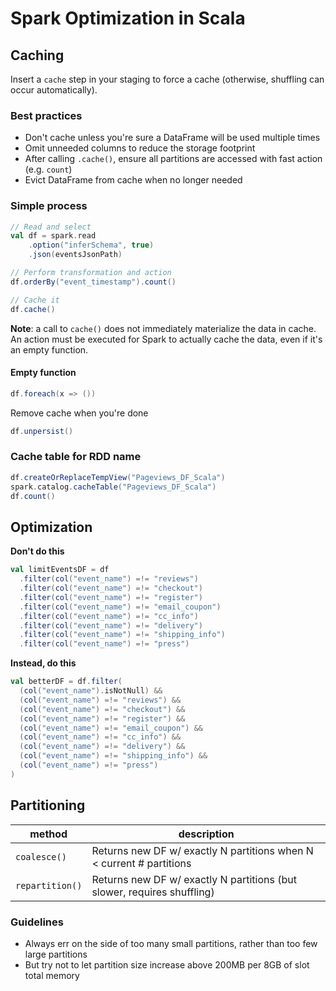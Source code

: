 # Spark Optimization in Scala

## Caching
Insert a `cache` step in your staging to force a cache (otherwise, shuffling can occur 
automatically).

### Best practices
* Don't cache unless you're sure a DataFrame will be used multiple times 
* Omit unneeded columns to reduce the storage footprint
* After calling `.cache()`, ensure all partitions are accessed with fast action (e.g. `count`)
* Evict DataFrame from cache when no longer needed

### Simple process
```scala
// Read and select
val df = spark.read
	.option("inferSchema", true)
	.json(eventsJsonPath)

// Perform transformation and action
df.orderBy("event_timestamp").count()

// Cache it
df.cache()
```

**Note**: a call to `cache()` does not immediately materialize the data in cache. An action must
be executed for Spark to actually cache the data, even if it's an empty function.

#### Empty function
```scala
df.foreach(x => ())
```

Remove cache when you're done
```scala
df.unpersist()
```

### Cache table for RDD name
```scala
df.createOrReplaceTempView("Pageviews_DF_Scala")
spark.catalog.cacheTable("Pageviews_DF_Scala")
df.count()
```

## Optimization
**Don't do this**
```scala
val limitEventsDF = df
  .filter(col("event_name") =!= "reviews")
  .filter(col("event_name") =!= "checkout")
  .filter(col("event_name") =!= "register")
  .filter(col("event_name") =!= "email_coupon")
  .filter(col("event_name") =!= "cc_info")
  .filter(col("event_name") =!= "delivery")
  .filter(col("event_name") =!= "shipping_info")
  .filter(col("event_name") =!= "press")
```

**Instead, do this**
```scala
val betterDF = df.filter( 
  (col("event_name").isNotNull) &&
  (col("event_name") =!= "reviews") &&
  (col("event_name") =!= "checkout") && 
  (col("event_name") =!= "register") && 
  (col("event_name") =!= "email_coupon") && 
  (col("event_name") =!= "cc_info") && 
  (col("event_name") =!= "delivery") && 
  (col("event_name") =!= "shipping_info") && 
  (col("event_name") =!= "press")
)
```

## Partitioning
| method          | description                                                             |
| --------------- | -----------                                                             |
| `coalesce()`    | Returns new DF w/ exactly N partitions when N < current # partitions    |
| `repartition()` | Returns new DF w/ exactly N partitions (but slower, requires shuffling) |

### Guidelines
* Always err on the side of too many small partitions, rather than too few large partitions
* But try not to let partition size increase above 200MB per 8GB of slot total memory
